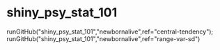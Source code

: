 # shiny_psy_stat_101
runGitHub("shiny_psy_stat_101","newbornalive",ref="central-tendency");
runGitHub("shiny_psy_stat_101","newbornalive",ref="range-var-sd")

